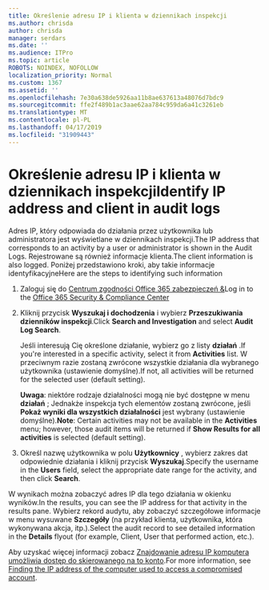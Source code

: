 ```yaml
---
title: Określenie adresu IP i klienta w dziennikach inspekcji
ms.author: chrisda
author: chrisda
manager: serdars
ms.date: ''
ms.audience: ITPro
ms.topic: article
ROBOTS: NOINDEX, NOFOLLOW
localization_priority: Normal
ms.custom: 1367
ms.assetid: ''
ms.openlocfilehash: 7e30a638de5926aa11b8ae637613a48076d7bdc9
ms.sourcegitcommit: ffe2f489b1ac3aae62aa784c959da6a41c3261eb
ms.translationtype: MT
ms.contentlocale: pl-PL
ms.lasthandoff: 04/17/2019
ms.locfileid: "31909443"
---
```

# <a name="identify-ip-address-and-client-in-audit-logs"></a><span data-ttu-id="9b088-102">Określenie adresu IP i klienta w dziennikach inspekcji</span><span class="sxs-lookup"><span data-stu-id="9b088-102">Identify IP address and client in audit logs</span></span>

<span data-ttu-id="9b088-103">Adres IP, który odpowiada do działania przez użytkownika lub administratora jest wyświetlane w dziennikach inspekcji.</span><span class="sxs-lookup"><span data-stu-id="9b088-103">The IP address that corresponds to an activity by a user or administrator is shown in the Audit Logs.</span></span> <span data-ttu-id="9b088-104">Rejestrowane są również informacje klienta.</span><span class="sxs-lookup"><span data-stu-id="9b088-104">The client information is also logged.</span></span> <span data-ttu-id="9b088-105">Poniżej przedstawiono kroki, aby takie informacje identyfikacyjne</span><span class="sxs-lookup"><span data-stu-id="9b088-105">Here are the steps to identifying such information</span></span>

1. <span data-ttu-id="9b088-106">Zaloguj się do [Centrum zgodności Office 365 zabezpieczeń &](https://protection.office.com/)</span><span class="sxs-lookup"><span data-stu-id="9b088-106">Log in to the [Office 365 Security & Compliance Center](https://protection.office.com/)</span></span>

2. <span data-ttu-id="9b088-107">Kliknij przycisk **Wyszukaj i dochodzenia** i wybierz **Przeszukiwania dzienników inspekcji**.</span><span class="sxs-lookup"><span data-stu-id="9b088-107">Click **Search and Investigation** and select **Audit Log Search**.</span></span>

   <span data-ttu-id="9b088-108">Jeśli interesują Cię określone działanie, wybierz go z listy **działań** .</span><span class="sxs-lookup"><span data-stu-id="9b088-108">If you're interested in a specific activity, select it from **Activities** list.</span></span> <span data-ttu-id="9b088-109">W przeciwnym razie zostaną zwrócone wszystkie działania dla wybranego użytkownika (ustawienie domyślne).</span><span class="sxs-lookup"><span data-stu-id="9b088-109">If not, all activities will be returned for the selected user (default setting).</span></span>

   <span data-ttu-id="9b088-110">**Uwaga**: niektóre rodzaje działalności mogą nie być dostępne w menu **działań** ; Jednakże inspekcja tych elementów zostaną zwrócone, jeśli **Pokaż wyniki dla wszystkich działalności** jest wybrany (ustawienie domyślne).</span><span class="sxs-lookup"><span data-stu-id="9b088-110">**Note**: Certain activities may not be available in the **Activities** menu; however, those audit items will be returned if **Show Results for all activities** is selected (default setting).</span></span>

3. <span data-ttu-id="9b088-111">Określ nazwę użytkownika w polu **Użytkownicy** , wybierz zakres dat odpowiednie działania i kliknij przycisk **Wyszukaj**.</span><span class="sxs-lookup"><span data-stu-id="9b088-111">Specify the username in the **Users** field, select the appropriate date range for the activity, and then click **Search**.</span></span>

<span data-ttu-id="9b088-112">W wynikach można zobaczyć adres IP dla tego działania w okienku wyników.</span><span class="sxs-lookup"><span data-stu-id="9b088-112">In the results, you can see the IP address for that activity in the results pane.</span></span> <span data-ttu-id="9b088-113">Wybierz rekord audytu, aby zobaczyć szczegółowe informacje w menu wysuwane **Szczegóły** (na przykład klienta, użytkownika, która wykonywana akcja, itp.).</span><span class="sxs-lookup"><span data-stu-id="9b088-113">Select the audit record to see detailed information in the **Details** flyout (for example, Client, User that performed action, etc.).</span></span>

<span data-ttu-id="9b088-114">Aby uzyskać więcej informacji zobacz [Znajdowanie adresu IP komputera umożliwia dostęp do skierowanego na to konto](https://docs.microsoft.com/office365/securitycompliance/auditing-troubleshooting-scenarios#finding-the-ip-address-of-the-computer-used-to-access-a-compromised-account).</span><span class="sxs-lookup"><span data-stu-id="9b088-114">For more information, see [Finding the IP address of the computer used to access a compromised account](https://docs.microsoft.com/office365/securitycompliance/auditing-troubleshooting-scenarios#finding-the-ip-address-of-the-computer-used-to-access-a-compromised-account).</span></span>
